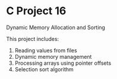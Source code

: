 # C Project 16
Dynamic Memory Allocation and Sorting

This project includes:

1. Reading values from files
2. Dynamic memory management
3. Processing arrays using pointer offsets
4. Selection sort algorithm
